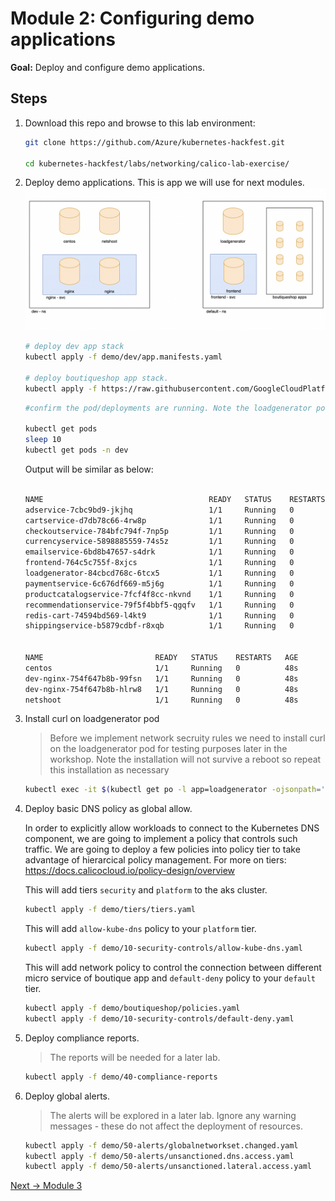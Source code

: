 # Module 2: Configuring demo applications

**Goal:** Deploy and configure demo applications.

## Steps

1. Download this repo and browse to this lab environment:

    ```bash
    git clone https://github.com/Azure/kubernetes-hackfest.git
 
    cd kubernetes-hackfest/labs/networking/calico-lab-exercise/
    ```

2. Deploy demo applications.
    This is app we will use for next modules.
      ![demo-diagram](../img/demo-diagram.png)

    ```bash
    # deploy dev app stack
    kubectl apply -f demo/dev/app.manifests.yaml

    # deploy boutiqueshop app stack.
    kubectl apply -f https://raw.githubusercontent.com/GoogleCloudPlatform/microservices-demo/master/release/kubernetes-manifests.yaml

    ```
    
    ```bash
    #confirm the pod/deployments are running. Note the loadgenerator pod waits for the frontend pod to respond to http calls before coming up and can take a few minutes. Eventually, the status of the pods in the default namespace will look as follows: 
    
    kubectl get pods
    sleep 10
    kubectl get pods -n dev
    
    ```

    Output will be similar as below:
    ```bash

    NAME                                     READY   STATUS    RESTARTS   AGE
    adservice-7cbc9bd9-jkjhq                 1/1     Running   0          86s
    cartservice-d7db78c66-4rw8p              1/1     Running   0          87s
    checkoutservice-784bfc794f-7np5p         1/1     Running   0          87s
    currencyservice-5898885559-74s5z         1/1     Running   0          86s
    emailservice-6bd8b47657-s4drk            1/1     Running   0          87s
    frontend-764c5c755f-8xjcs                1/1     Running   0          87s
    loadgenerator-84cbcd768c-6tcx5           1/1     Running   0          87s
    paymentservice-6c676df669-m5j6g          1/1     Running   0          87s
    productcatalogservice-7fcf4f8cc-nkvnd    1/1     Running   0          87s
    recommendationservice-79f5f4bbf5-qgqfv   1/1     Running   0          87s
    redis-cart-74594bd569-l4kt9              1/1     Running   0          86s
    shippingservice-b5879cdbf-r8xqb          1/1     Running   0          86s


    NAME                         READY   STATUS    RESTARTS   AGE
    centos                       1/1     Running   0          48s
    dev-nginx-754f647b8b-99fsn   1/1     Running   0          48s
    dev-nginx-754f647b8b-hlrw8   1/1     Running   0          48s
    netshoot                     1/1     Running   0          48s
    ```


3. Install curl on loadgenerator pod
 
    > Before we implement network secruity rules we need to install curl on the loadgenerator pod for testing purposes later in the workshop. Note the installation will not survive a reboot so repeat this installation as necessary

    ```bash
    kubectl exec -it $(kubectl get po -l app=loadgenerator -ojsonpath='{.items[0].metadata.name}') -- sh -c 'apt-get update && sleep 10;apt install curl -y'
    ```

4. Deploy basic DNS policy as global allow.

    In order to explicitly allow workloads to connect to the Kubernetes DNS component, we are going to implement a policy that controls such traffic.
    We are going to deploy a few policies into policy tier to take advantage of hierarcical policy management.
    For more on tiers: https://docs.calicocloud.io/policy-design/overview


    This will add tiers `security` and `platform` to the aks cluster. 

    ```bash
    kubectl apply -f demo/tiers/tiers.yaml
    ```
    
    
    This will add `allow-kube-dns` policy to your `platform` tier. 
    ```bash
    kubectl apply -f demo/10-security-controls/allow-kube-dns.yaml
    ```
    

    This will add network policy to control the connection between different micro service of boutique app and `default-deny` policy to your `default` tier. 
    ```bash
    kubectl apply -f demo/boutiqueshop/policies.yaml
    kubectl apply -f demo/10-security-controls/default-deny.yaml
    ```

    


5. Deploy compliance reports.

    >The reports will be needed for a later lab.

    ```bash
    kubectl apply -f demo/40-compliance-reports
    ```
6. Deploy global alerts.

    >The alerts will be explored in a later lab. Ignore any warning messages - these do not affect the deployment of resources.

    ```bash
    kubectl apply -f demo/50-alerts/globalnetworkset.changed.yaml
    kubectl apply -f demo/50-alerts/unsanctioned.dns.access.yaml
    kubectl apply -f demo/50-alerts/unsanctioned.lateral.access.yaml
    ```


       
[Next -> Module 3](../calicocloud/using-observability-tools.md)
